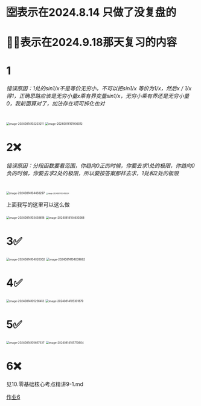 # 🈳️表示在2024.8.14 只做了没复盘的

# 🌟❌表示在2024.9.18那天复习的内容

# 1

###### 错误原因：1处的sin1/x不是等价无穷小，不可以把sin1/x 等价为1/x，然后x / 1/x得1，正确思路应该是无穷小量x乘有界变量sin1/x，无穷小乘有界还是无穷小量0，我前面算对了，加法存在项可拆化也对

<img src="/Users/yuebinghui/Documents/program/github/note/images/image-20240814102223211.png" alt="image-20240814102223211" style="zoom:50%;" />

<img src="/Users/yuebinghui/Documents/program/github/note/images/image-20240814101936012.png" alt="image-20240814101936012" style="zoom:50%;" />



# 2❌

###### 错误原因：分段函数要看范围，你趋向0正的时候，你要去求1处的极限，你趋向0负的时候，你要去求2处的极限，所以要按答案那样去求，1处和2处的极限

<img src="/Users/yuebinghui/Documents/program/github/note/images/image-20240814104458297.png" alt="image-20240814104458297" style="zoom:50%;" />

<img src="/Users/yuebinghui/Documents/program/github/note/images/image-20240814103416934.png" alt="image-20240814103416934" style="zoom:30%;" />

上面我写的这里可以这么做

<img src="/Users/yuebinghui/Documents/program/github/note/images/image-20240814103438618.png" alt="image-20240814103438618" style="zoom:50%;" />

<img src="/Users/yuebinghui/Documents/program/github/note/images/image-20240814104630268.png" alt="image-20240814104630268" style="zoom:50%;" />

# 3✅

<img src="/Users/yuebinghui/Documents/program/github/note/images/image-20240814104020302.png" alt="image-20240814104020302" style="zoom:50%;" />

<img src="/Users/yuebinghui/Documents/program/github/note/images/image-20240814104039882.png" alt="image-20240814104039882" style="zoom:50%;" />

# 4✅

<img src="/Users/yuebinghui/Documents/program/github/note/images/image-20240814105256413.png" alt="image-20240814105256413" style="zoom:50%;" />

<img src="/Users/yuebinghui/Documents/program/github/note/images/image-20240814105301879.png" alt="image-20240814105301879" style="zoom:50%;" />

# 5✅

<img src="/Users/yuebinghui/Documents/program/github/note/images/image-20240814105657537.png" alt="image-20240814105657537" style="zoom:50%;" />

<img src="/Users/yuebinghui/Documents/program/github/note/images/image-20240814105710604.png" alt="image-20240814105710604" style="zoom:50%;" />

# 6❌

见10.零基础核心考点精讲9-1.md

<a href="/Users/yuebinghui/Documents/program/github/note/笔记/数学/周洋鑫/零基础提前学/10.零基础核心考点精讲9-1.md#作业6">作业6</a>


